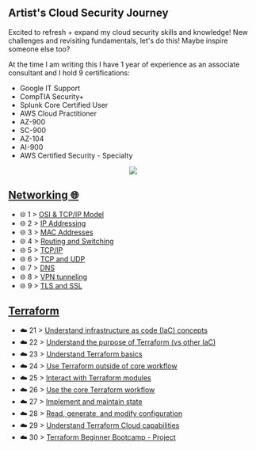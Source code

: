 <!-- <p align="center">
  <img src="banner.png">
</p> -->

## Artist's Cloud Security Journey

Excited to refresh + expand my cloud security skills and knowledge! New challenges and revisiting fundamentals, let's do this! Maybe inspire someone else too?

At the time I am writing this I have 1 year of experience as an associate consultant and I hold 9 certifications:

- Google IT Support
- CompTIA Security+
- Splunk Core Certified User
- AWS Cloud Practitioner
- AZ-900
- SC-900
- AZ-104
- AI-900
- AWS Certified Security - Specialty

<p align='middle'>
<a href="https://www.linkedin.com/in/athinat/">
    <img src="https://img.shields.io/badge/linkedin-%230077B5.svg?&style=for-the-badge&logo=linkedin&logoColor=white" />
  </a
</p>

<!-- ## Questions :question: -->


## [Networking :globe_with_meridians:](https://learntocloud.guide/docs/phase1/)


- :globe_with_meridians: 1 > [OSI & TCP/IP Model](Journey/001/Readme.md)
- :globe_with_meridians: 2 > [IP Addressing](Journey/002/Readme.md)
- :globe_with_meridians: 3 > [MAC Addresses](Journey/003/Readme.md)
- :globe_with_meridians: 4 > [Routing and Switching](Journey/004/Readme.md)
- :globe_with_meridians: 5 > [TCP/IP](Journey/005/Readme.md)
- :globe_with_meridians: 6 > [TCP and UDP](Journey/006/Readme.md)
- :globe_with_meridians: 7 > [DNS](Journey/007/Readme.md)
- :globe_with_meridians: 8 > [VPN tunneling](Journey/008/Readme.md)
- :globe_with_meridians: 9 > [TLS and SSL](Journey/009/Readme.md)
<!-- - :globe_with_meridians: 10 > [Azure CDN and Blob Services - Project](Journey/010/Readme.md) 

## [Linux Bash](https://linuxupskillchallenge.org/)

- :penguin: 11 > [Get to know your server & Basic Navigation](Journey/011/Readme.md)
- :penguin: 12 > [](Journey/012/Readme.md)
- :penguin: 13 > [](Journey/013/Readme.md)
- :penguin: 14 > [](Journey/014/Readme.md)
- :penguin: 15 > [](Journey/015/Readme.md)
- :penguin: 16 > [](Journey/016/Readme.md)
- :penguin: 17 > [](Journey/017/Readme.md)
- :penguin: 18 > [](Journey/018/Readme.md)
- :penguin: 19 > [](Journey/019/Readme.md)
- :penguin: 20 > [](Journey/020/Readme.md) -->

## [Terraform](https://youtu.be/SPcwo0Gq9T8?si=f17jpr2Xi8dgQNBJ)

- ☁️ 21 > [Understand infrastructure as code (IaC) concepts](Journey/021/Readme.md)
- ☁️ 22 > [Understand the purpose of Terraform (vs other IaC)](Journey/022/Readme.md)
- ☁️ 23 > [Understand Terraform basics](Journey/023/Readme.md)
- ☁️ 24 > [Use Terraform outside of core workflow](Journey/024/Readme.md)
- ☁️ 25 > [Interact with Terraform modules](Journey/025/Readme.md)
- ☁️ 26 > [Use the core Terraform workflow](Journey/026/Readme.md)
- ☁️ 27 > [Implement and maintain state](Journey/027/Readme.md)
- ☁️ 28 > [Read, generate, and modify configuration](Journey/028/Readme.md)
- ☁️ 29 > [Understand Terraform Cloud capabilities](Journey/029/Readme.md)
- ☁️ 30 > [Terraform Beginner Bootcamp - Project](Journey/030/Readme.md)

<!-- ## Python

- :snake: 31 > [](Journey/031/Readme.md)
- :snake: 32 > [](Journey/032/Readme.md)
- :snake: 33 > [](Journey/033/Readme.md)
- :snake: 34 > [](Journey/034/Readme.md)
- :snake: 35 > [](Journey/035/Readme.md)
- :snake: 36 > [](Journey/036/Readme.md)
- :snake: 37 > [](Journey/037/Readme.md)
- :snake: 38 > [](Journey/038/Readme.md)
- :snake: 39 > [](Journey/039/Readme.md)
- :snake: 40 > [](Journey/040/Readme.md)

## Trekking the dunes

- [ ] ☁️ 41 > [](Journey/041/Readme.md)
- [ ] ☁️ 42 > [](Journey/042/Readme.md)
- [ ] ☁️ 43 > [](Journey/043/Readme.md)
- [ ] ☁️ 44 > [](Journey/044/Readme.md)
- [ ] ☁️ 45 > [](Journey/045/Readme.md)
- [ ] ☁️ 46 > [](Journey/046/Readme.md)
- [ ] ☁️ 47 > [](Journey/047/Readme.md)
- [ ] ☁️ 48 > [](Journey/048/Readme.md)
- [ ] ☁️ 49 > [](Journey/049/Readme.md)
- [ ] ☁️ 50 > [](Journey/050/Readme.md)

## [Microsoft Ninja - Azure Network Security](https://techcommunity.microsoft.com/t5/azure-network-security-blog/azure-network-security-ninja-training/ba-p/2356101)

- [ ] ☁️ 51 > [](Journey/051/Readme.md)
- [ ] ☁️ 52 > [](Journey/052/Readme.md)
- [ ] ☁️ 53 > [](Journey/053/Readme.md)
- [ ] ☁️ 54 > [](Journey/054/Readme.md)
- [ ] ☁️ 55 > [](Journey/055/Readme.md)
- [ ] ☁️ 56 > [](Journey/056/Readme.md)
- [ ] ☁️ 57 > [](Journey/057/Readme.md)
- [ ] ☁️ 58 > [](Journey/058/Readme.md)
- [ ] ☁️ 59 > [](Journey/059/Readme.md)
- [ ] ☁️ 60 > [](Journey/060/Readme.md)

## Stumbling through the caves

- [ ] ☁️ 61 > [](Journey/061/Readme.md)
- [ ] ☁️ 62 > [](Journey/062/Readme.md)
- [ ] ☁️ 63 > [](Journey/063/Readme.md)
- [ ] ☁️ 64 > [](Journey/064/Readme.md)
- [ ] ☁️ 65 > [](Journey/065/Readme.md)
- [ ] ☁️ 66 > [](Journey/066/Readme.md)
- [ ] ☁️ 67 > [](Journey/067/Readme.md)
- [ ] ☁️ 68 > [](Journey/068/Readme.md)
- [ ] ☁️ 69 > [](Journey/069/Readme.md)
- [ ] ☁️ 70 > [](Journey/070/Readme.md)

## Resting at the Lagoon

- [ ] ☁️ 71 > [](Journey/071/Readme.md)
- [ ] ☁️ 72 > [](Journey/072/Readme.md)
- [ ] ☁️ 73 > [](Journey/073/Readme.md)
- [ ] ☁️ 74 > [](Journey/074/Readme.md)
- [ ] ☁️ 75 > [](Journey/075/Readme.md)
- [ ] ☁️ 76 > [](Journey/076/Readme.md)
- [ ] ☁️ 77 > [](Journey/077/Readme.md)
- [ ] ☁️ 78 > [](Journey/078/Readme.md)
- [ ] ☁️ 79 > [](Journey/079/Readme.md)
- [ ] ☁️ 80 > [](Journey/080/Readme.md)

## Up into the mountains

- [ ] ☁️ 81 > [](Journey/081/Readme.md)
- [ ] ☁️ 82 > [](Journey/082/Readme.md)
- [ ] ☁️ 83 > [](Journey/083/Readme.md)
- [ ] ☁️ 84 > [](Journey/084/Readme.md)
- [ ] ☁️ 85 > [](Journey/085/Readme.md)
- [ ] ☁️ 86 > [](Journey/086/Readme.md)
- [ ] ☁️ 87 > [](Journey/087/Readme.md)
- [ ] ☁️ 88 > [](Journey/088/Readme.md)
- [ ] ☁️ 89 > [](Journey/089/Readme.md)
- [ ] ☁️ 90 > [](Journey/090/Readme.md)

## Into the sky to touch the cloud!

- [ ] ☁️ 91 > [](Journey/091/Readme.md)
- [ ] ☁️ 92 > [](Journey/092/Readme.md)
- [ ] ☁️ 93 > [](Journey/093/Readme.md)
- [ ] ☁️ 94 > [](Journey/094/Readme.md)
- [ ] ☁️ 95 > [](Journey/095/Readme.md)
- [ ] ☁️ 96 > [](Journey/096/Readme.md)
- [ ] ☁️ 97 > [](Journey/097/Readme.md)
- [ ] ☁️ 98 > [](Journey/098/Readme.md)
- [ ] ☁️ 99 > [](Journey/099/Readme.md)
- [ ] ☁️ 100 > [](Journey/100/Readme.md) -->